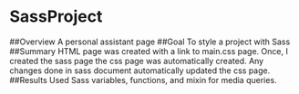 # SassProject
##Overview
A personal assistant page 
##Goal
To style a project with Sass
##Summary
HTML page was created with a link to main.css page.  Once, I created the sass page the css page was automatically created.  Any changes done in sass document automatically updated the css page.   
##Results
Used Sass variables, functions, and mixin for media queries. 
